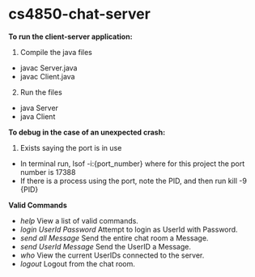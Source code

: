 # cs4850-chat-server

**To run the client-server application:**

1. Compile the java files
  - javac Server.java
  - javac Client.java
2. Run the files
  - java Server
  - java Client

**To debug in the case of an unexpected crash:**

1. Exists saying the port is in use
  - In terminal run, lsof -i:{port_number} where for this project the port number is 17388
  - If there is a process using the port, note the PID, and then run kill -9 {PID}

**Valid Commands**
- *help* View a list of valid commands.
- *login UserId Password* Attempt to login as UserId with Password.
- *send all Message* Send the entire chat room a Message.
- *send UserId Message*  Send the UserID a Message.
- *who* View the current UserIDs connected to the server.
- *logout* Logout from the chat room.